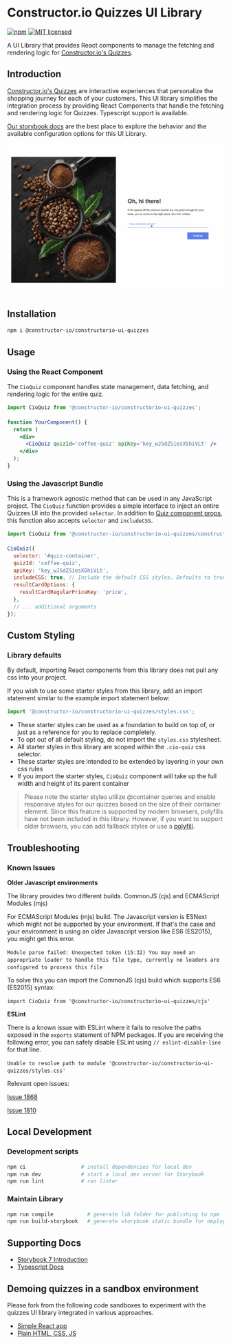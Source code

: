# Constructor.io Quizzes UI Library

[![npm](https://img.shields.io/npm/v/@constructor-io/constructorio-ui-quizzes)](https://www.npmjs.com/package/@constructor-io/constructorio-ui-quizzes)
[![MIT licensed](https://img.shields.io/badge/license-MIT-blue.svg)](https://github.com/Constructor-io/constructorio-ui-quizzes/blob/main/LICENSE)

A UI Library that provides React components to manage the fetching and rendering logic for [Constructor.io's Quizzes](https://constructor.io/products/quizzes/).

## Introduction

[Constructor.io's Quizzes](https://constructor.io/products/quizzes/) are interactive experiences that personalize the shopping journey for each of your customers. This UI library simplifies the integration process by providing React Components that handle the fetching and rendering logic for Quizzes. Typescript support is available.

[Our storybook docs](https://constructor-io.github.io/constructorio-ui-quizzes) are the best place to explore the behavior and the available configuration options for this UI Library.

![Quizzes-UI-Example](assets/coffee-quiz.gif)

## Installation

```bash
npm i @constructor-io/constructorio-ui-quizzes
```

## Usage

### Using the React Component

The `CioQuiz` component handles state management, data fetching, and rendering logic for the entire quiz.

```jsx
import CioQuiz from '@constructor-io/constructorio-ui-quizzes';

function YourComponent() {
  return (
    <div>
      <CioQuiz quizId='coffee-quiz' apiKey='key_wJSdZSiesX5hiVLt' />
    </div>
  );
}
```

### Using the Javascript Bundle

This is a framework agnostic method that can be used in any JavaScript project. The `CioQuiz` function provides a simple interface to inject an entire Quizzes UI into the provided `selector`.
In addition to [Quiz component props](https://constructor-io.github.io/constructorio-ui-quizzes/?path=/docs/quiz-component--docs), this function also accepts `selector` and `includeCSS`.

```js
import CioQuiz from '@constructor-io/constructorio-ui-quizzes/constructorio-ui-quizzes-bundled';

CioQuiz({
  selector: '#quiz-container',
  quizId: 'coffee-quiz',
  apiKey: 'key_wJSdZSiesX5hiVLt',
  includeCSS: true, // Include the default CSS styles. Defaults to true.
  resultCardOptions: {
    resultCardRegularPriceKey: 'price',
  },
  // ... additional arguments
});
```

## Custom Styling

### Library defaults

By default, importing React components from this library does not pull any css into your project.

If you wish to use some starter styles from this library, add an import statement similar to the example import statement below:

```js
import '@constructor-io/constructorio-ui-quizzes/styles.css';
```

- These starter styles can be used as a foundation to build on top of, or just as a reference for you to replace completely.
- To opt out of all default styling, do not import the `styles.css` stylesheet.
- All starter styles in this library are scoped within the `.cio-quiz` css selector.
- These starter styles are intended to be extended by layering in your own css rules
- If you import the starter styles, `CioQuiz` component will take up the full width and height of its parent container

> Please note the starter styles utilize @container queries and enable responsive styles for our quizzes based on the size of their container element. Since this feature is supported by modern browsers, polyfills have not been included in this library. However, if you want to support older browsers, you can add fallback styles or use a [polyfill](https://github.com/GoogleChromeLabs/container-query-polyfill).

## Troubleshooting

### Known Issues

**Older Javascript environments**

The library provides two different builds. CommonJS (cjs) and ECMAScript Modules (mjs) 

For ECMAScript Modules (mjs) build. The Javascript version is ESNext which might not be supported by your environment.
If that's the case and your environment is using an older Javascript version like ES6 (ES2015), you might get this error.

`Module parse failed: Unexpected token (15:32)
You may need an appropriate loader to handle this file type, currently no loaders are configured to process this file`

To solve this you can import the CommonJS (cjs) build which supports ES6 (ES2015) syntax:

`import CioQuiz from '@constructor-io/constructorio-ui-quizzes/cjs'`

**ESLint**

There is a known issue with ESLint where it fails to resolve the paths exposed in the `exports` statement of NPM packages. If you are receiving the following error, you can safely disable ESLint using `// eslint-disable-line` for that line.

`Unable to resolve path to module '@constructor-io/constructorio-ui-quizzes/styles.css'`

Relevant open issues:

[Issue 1868](https://github.com/import-js/eslint-plugin-import/issues/1868)

[Issue 1810](https://github.com/import-js/eslint-plugin-import/issues/1810)

## Local Development

### Development scripts

```bash
npm ci                  # install dependencies for local dev
npm run dev             # start a local dev server for Storybook
npm run lint            # run linter
```

### Maintain Library

```bash
npm run compile           # generate lib folder for publishing to npm
npm run build-storybook   # generate storybook static bundle for deploy with GH Pages
```

## Supporting Docs

- [Storybook 7 Introduction](https://storybook.js.org/docs/7.0/react/get-started/introduction)
- [Typescript Docs](https://www.typescriptlang.org/docs/)

## Demoing quizzes in a sandbox environment

Please fork from the following code sandboxes to experiment with the quizzes UI library integrated in various approaches.

- [Simple React app](https://codesandbox.io/s/quizzes-ui-integration-3cggdh)
- [Plain HTML, CSS, JS](https://codesandbox.io/s/quizzes-ui-integration-plain-4f4dns)
